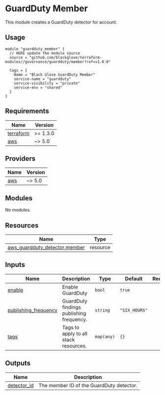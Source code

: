 # GuardDuty Member

This module creates a GuardDuty detector for account.

## Usage

```hcl
module "guardduty_member" {
  // HERE update the module source
  source = "github.com/blackglove/terraform-modules//governance/guardduty/member?ref=v1.0.0"

  tags = {
    Name = "Black Glove GuardDuty Member"
    service-name = "guardduty"
    service-visibility = "private"
    service-env = "shared"
  }
}
```

<!-- BEGIN_TF_DOCS -->
## Requirements

| Name | Version |
|------|---------|
| <a name="requirement_terraform"></a> [terraform](#requirement\_terraform) | >= 1.3.0 |
| <a name="requirement_aws"></a> [aws](#requirement\_aws) | ~> 5.0 |

## Providers

| Name | Version |
|------|---------|
| <a name="provider_aws"></a> [aws](#provider\_aws) | ~> 5.0 |

## Modules

No modules.

## Resources

| Name | Type |
|------|------|
| [aws_guardduty_detector.member](https://registry.terraform.io/providers/hashicorp/aws/latest/docs/resources/guardduty_detector) | resource |

## Inputs

| Name | Description | Type | Default | Required |
|------|-------------|------|---------|:--------:|
| <a name="input_enable"></a> [enable](#input\_enable) | Enable GuardDuty | `bool` | `true` | no |
| <a name="input_publishing_frequency"></a> [publishing\_frequency](#input\_publishing\_frequency) | GuardDuty findings publishing frequency. | `string` | `"SIX_HOURS"` | no |
| <a name="input_tags"></a> [tags](#input\_tags) | Tags to apply to all stack resources. | `map(any)` | `{}` | no |

## Outputs

| Name | Description |
|------|-------------|
| <a name="output_detector_id"></a> [detector\_id](#output\_detector\_id) | The member ID of the GuardDuty detector. |
<!-- END_TF_DOCS -->
